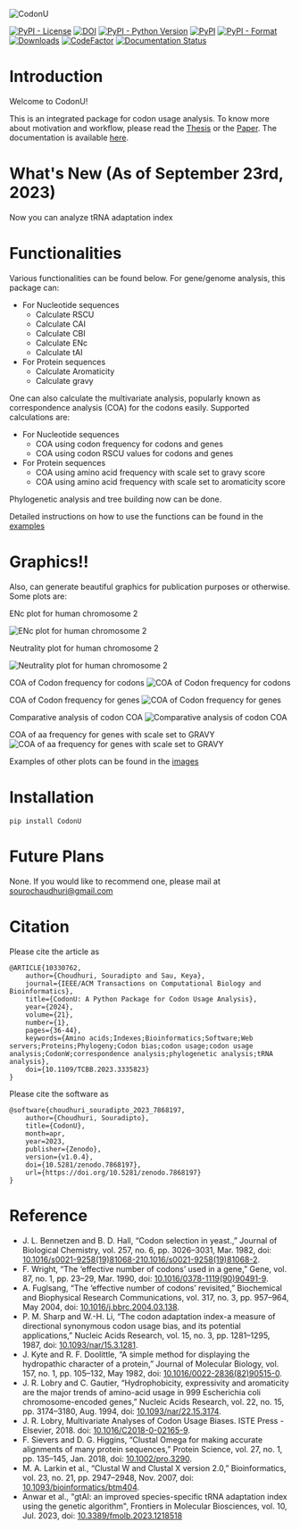 [//]: # (# CodonU)

![CodonU](https://github.com/SouradiptoC/CodonU/blob/master/images/CODON_U_Background.png)

[![PyPI - License](https://img.shields.io/pypi/l/CodonU)](https://opensource.org/licenses/MIT)
[![DOI](https://zenodo.org/badge/536583655.svg)](https://zenodo.org/badge/latestdoi/536583655)
[![PyPI - Python Version](https://img.shields.io/pypi/pyversions/codonu)](https://pypi.org/project/CodonU)
[![PyPI](https://img.shields.io/pypi/v/CodonU)](https://pypi.org/project/CodonU)
[![PyPI - Format](https://img.shields.io/pypi/format/CodonU)](https://pypi.org/project/CodonU)
[![Downloads](https://static.pepy.tech/personalized-badge/codonu?period=total&units=international_system&left_color=grey&right_color=blue&left_text=Downloads)](https://pepy.tech/project/codonu)
[![CodeFactor](https://www.codefactor.io/repository/github/souradiptoc/codonu/badge/master)](https://www.codefactor.io/repository/github/souradiptoc/codonu/overview/master)
[![Documentation Status](https://readthedocs.org/projects/codonu/badge/?version=latest)](https://codonu.readthedocs.io/en/latest/?badge=latest)

# Introduction

Welcome to CodonU!

This is an integrated package for codon usage analysis. To know more about motivation and workflow, please read
the [Thesis](https://doi.org/10.5281/zenodo.8154433) or the [Paper](https://doi.org/10.1109/TCBB.2023.3335823). The
documentation is
available [here](https://codonu.readthedocs.io/en/latest/?badge=latest).

# What's New (As of September 23rd, 2023)

Now you can analyze tRNA adaptation index

# Functionalities

Various functionalities can be found below. For gene/genome analysis, this package can:

- For Nucleotide sequences
    - Calculate RSCU
    - Calculate CAI
    - Calculate CBI
    - Calculate ENc
    - Calculate tAI
- For Protein sequences
    - Calculate Aromaticity
    - Calculate gravy

One can also calculate the multivariate analysis, popularly known as correspondence analysis (COA) for the codons
easily.
Supported calculations are:

- For Nucleotide sequences
    - COA using codon frequency for codons and genes
    - COA using codon RSCU values for codons and genes
- For Protein sequences
    - COA using amino acid frequency with scale set to gravy score
    - COA using amino acid frequency with scale set to aromaticity score

Phylogenetic analysis and tree building now can be done.

Detailed instructions on how to use the functions can be found in
the [examples](https://github.com/SouradiptoC/CodonU/tree/master/Examples)

# Graphics!!

Also, can generate beautiful graphics for publication purposes or otherwise. Some plots are:

ENc plot for human chromosome 2

![ENc plot for human chromosome 2](https://github.com/SouradiptoC/CodonU/blob/master/images/ENc_plot_Human%20Cr%202.png)

Neutrality plot for human chromosome 2

![Neutrality plot for human chromosome 2](https://github.com/SouradiptoC/CodonU/blob/master/images/Neutrality_plot_Human%20Cr%202.png)

COA of Codon frequency for codons
![COA of Codon frequency for codons](https://github.com/SouradiptoC/CodonU/blob/master/images/CA_codon_freq_codon_Staphylococcus_aureus.png)

COA of Codon frequency for genes
![COA of Codon frequency for genes](https://github.com/SouradiptoC/CodonU/blob/master/images/CA_codon_freq_gene_Staphylococcus_aureus.png)

Comparative analysis of codon COA
![Comparative analysis of codon COA](https://github.com/SouradiptoC/CodonU/blob/master/images/gene_coa_compare.png)

COA of aa frequency for genes with scale set to GRAVY
![COA of aa frequency for genes with scale set to GRAVY](https://github.com/SouradiptoC/CodonU/blob/master/images/CA_aa_freq_aa_Staphylococcus_aureus.png)

Examples of other plots can be found in the [images](https://github.com/SouradiptoC/CodonU/tree/master/images)

# Installation

    pip install CodonU

# Future Plans

None. If you would like to recommend one, please mail
at [sourochaudhuri@gmail.com](mailto:sourochaudhuri@gmail.com)

# Citation

Please cite the article as

    @ARTICLE{10330762,
        author={Choudhuri, Souradipto and Sau, Keya},
        journal={IEEE/ACM Transactions on Computational Biology and Bioinformatics}, 
        title={CodonU: A Python Package for Codon Usage Analysis}, 
        year={2024},
        volume={21},
        number={1},
        pages={36-44},
        keywords={Amino acids;Indexes;Bioinformatics;Software;Web servers;Proteins;Phylogeny;Codon bias;codon usage;codon usage analysis;CodonW;correspondence analysis;phylogenetic analysis;tRNA analysis},
        doi={10.1109/TCBB.2023.3335823}
    }

Please cite the software as

    @software{choudhuri_souradipto_2023_7868197,
        author={Choudhuri, Souradipto},
        title={CodonU},
        month=apr,
        year=2023,
        publisher={Zenodo},
        version={v1.0.4},
        doi={10.5281/zenodo.7868197},
        url={https://doi.org/10.5281/zenodo.7868197}
    }

# Reference

* J. L. Bennetzen and B. D. Hall, “Codon selection in yeast.,” Journal of Biological Chemistry, vol. 257, no. 6, pp.
  3026–3031, Mar. 1982,
  doi: [10.1016/s0021-9258(19)81068-210.1016/s0021-9258(19)81068-2](https://doi.org/10.1016/S0021-9258(19)81068-2).
* F. Wright, “The ‘effective number of codons’ used in a gene,” Gene, vol. 87, no. 1, pp. 23–29, Mar. 1990,
  doi: [10.1016/0378-1119(90)90491-9](https://doi.org/10.1016/0378-1119(90)90491-9).
* A. Fuglsang, “The ‘effective number of codons’ revisited,” Biochemical and Biophysical Research Communications, vol.
  317, no. 3, pp. 957–964, May 2004, doi: [10.1016/j.bbrc.2004.03.138](https://doi.org/10.1016/j.bbrc.2004.03.138).
* P. M. Sharp and W.-H. Li, “The codon adaptation index-a measure of directional synonymous codon usage bias, and its
  potential applications,” Nucleic Acids Research, vol. 15, no. 3, pp. 1281–1295, 1987,
  doi: [10.1093/nar/15.3.1281](https://doi.org/10.1093/nar/15.3.1281).
* J. Kyte and R. F. Doolittle, “A simple method for displaying the hydropathic character of a protein,” Journal of
  Molecular Biology, vol. 157, no. 1, pp. 105–132, May 1982,
  doi: [10.1016/0022-2836(82)90515-0](https://doi.org/10.1016/0022-2836(82)90515-0).
* J. R. Lobry and C. Gautier, “Hydrophobicity, expressivity and aromaticity are the major trends of amino-acid usage in
  999 Escherichia coli chromosome-encoded genes,” Nucleic Acids Research, vol. 22, no. 15, pp. 3174–3180, Aug. 1994,
  doi: [10.1093/nar/22.15.3174](https://doi.org/10.1093/nar/22.15.3174).
* J. R. Lobry, Multivariate Analyses of Codon Usage Biases. ISTE Press - Elsevier, 2018.
  doi: [10.1016/C2018-0-02165-9](https://doi.org/10.1016/C2018-0-02165-9).
* F. Sievers and D. G. Higgins, “Clustal Omega for making accurate alignments of many protein sequences,” Protein
  Science, vol. 27, no. 1, pp. 135–145, Jan. 2018, doi: [10.1002/pro.3290](https://doi.org/10.1002/pro.3290).
* M. A. Larkin et al., “Clustal W and Clustal X version 2.0,” Bioinformatics, vol. 23, no. 21, pp. 2947–2948, Nov. 2007,
  doi: [10.1093/bioinformatics/btm404](https://doi.org/10.1093/bioinformatics/btm404).
* Anwar et al., "gtAI: an improved species-specific tRNA adaptation index using the genetic algorithm", Frontiers in
  Molecular Biosciences, vol. 10, Jul. 2023,
  doi: [10.3389/fmolb.2023.1218518](https://doi.org/10.3389/fmolb.2023.1218518)
